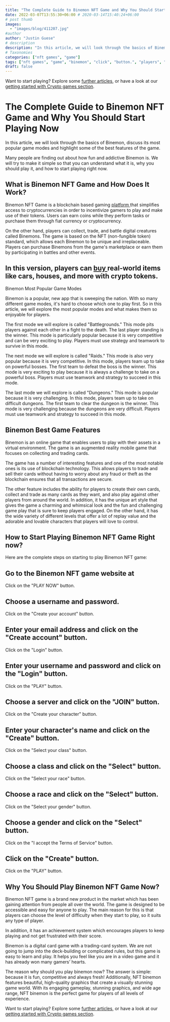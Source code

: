 ```yaml
---
title: "The Complete Guide to Binemon NFT Game and Why You Should Start Playing Now"
date: 2022-03-07T13:55:30+06:00 # 2020-03-14T15:40:24+06:00
# post thumb
images:
  - "images/blog/411207.jpg"
#author
author: "Justin Guese"
# description
description: "In this article, we will look through the basics of Binemon, discuss its most popular game modes and highlight some of the best features of the game."
# Taxonomies
categories: ["nft games", "game"]
tags: ["nft games", "game", "binemon", "click", "button.", "players", "##"]
draft: false
---
```



Want to start playing? Explore some [further articles](/blog/), or have a look at our [getting started with Crypto games section](/services/how-do-i-get-started/).

# The Complete Guide to Binemon NFT Game and Why You Should Start Playing Now

In this article, we will look through the basics of Binemon, discuss its most popular game modes and highlight some of the best features of the game.

Many people are finding out about how fun and addictive Binemon is. We will try to make it simple so that you can understand what it is, why you should play it, and how to start playing right now.

## What is Binemon NFT Game and How Does It Work?

Binemon NFT Game is a blockchain based gaming [ platform ](https://accounts.binance.com/en/register?ref=37092355) that simplifies access to cryptocurrencies in order to incentivize gamers to play and make use of their tokens. Users can earn coins while they perform tasks or purchase them through fiat currency or cryptocurrency.

On the other hand, players can collect, trade, and battle digital creatures called Binemons. The game is based on the NFT (non-fungible token) standard, which allows each Binemon to be unique and irreplaceable. Players can purchase Binemons from the game's marketplace or earn them by participating in battles and other events.

## In this version, players can [ buy ](https://accounts.binance.com/en/register?ref=37092355) real-world items like cars, houses, and more with crypto tokens.

Binemon Most Popular Game Modes

Binemon is a popular, new app that is sweeping the nation. With so many different game modes, it's hard to choose which one to play first. So in this article, we will explore the most popular modes and what makes them so enjoyable for players.

The first mode we will explore is called "Battlegrounds." This mode pits players against each other in a fight to the death. The last player standing is the winner. This mode is particularly popular because it is very competitive and can be very exciting to play. Players must use strategy and teamwork to survive in this mode.

The next mode we will explore is called "Raids." This mode is also very popular because it is very competitive. In this mode, players team up to take on powerful bosses. The first team to defeat the boss is the winner. This mode is very exciting to play because it is always a challenge to take on a powerful boss. Players must use teamwork and strategy to succeed in this mode.

The last mode we will explore is called "Dungeons." This mode is popular because it is very challenging. In this mode, players team up to take on difficult dungeons. The first team to clear the dungeon is the winner. This mode is very challenging because the dungeons are very difficult. Players must use teamwork and strategy to succeed in this mode.

## Binemon Best Game Features

Binemon is an online game that enables users to play with their assets in a virtual environment. The game is an augmented reality mobile game that focuses on collecting and trading cards.

The game has a number of interesting features and one of the most notable ones is its use of blockchain technology. This allows players to trade and sell their cards without having to worry about any fraud or theft as the blockchain ensures that all transactions are secure.

The other feature includes the ability for players to create their own cards, collect and trade as many cards as they want, and also play against other players from around the world. In addition, it has the unique art style that gives the game a charming and whimsical look and the fun and challenging game play that is sure to keep players engaged. On the other hand, it has the wide variety of different levels that offer a lot of replay value and the adorable and lovable characters that players will love to control.

## How to Start Playing Binemon NFT Game Right now?

Here are the complete steps on starting to play Binemon NFT game:

## Go to the Binemon NFT game website at 

Click on the "PLAY NOW" button.

## Choose a username and password.

Click on the "Create your account" button.

## Enter your email address and click on the "Create account" button.

Click on the "Login" button.

## Enter your username and password and click on the "Login" button.

Click on the "PLAY" button.

## Choose a server and click on the "JOIN" button.

Click on the "Create your character" button.

## Enter your character's name and click on the "Create" button.

Click on the "Select your class" button.

## Choose a class and click on the "Select" button.

Click on the "Select your race" button.

## Choose a race and click on the "Select" button.

Click on the "Select your gender" button.

## Choose a gender and click on the "Select" button.

Click on the "I accept the Terms of Service" button.

## Click on the "Create" button.

Click on the "PLAY" button.

## Why You Should Play Binemon NFT Game Now?

Binemon NFT game is a brand new product in the market which has been gaining attention from people all over the world. The game is designed to be accessible and easy for anyone to play. The main reason for this is that players can choose the level of difficulty when they start to play, so it suits any type of player.

In addition, it has an achievement system which encourages players to keep playing and not get frustrated with their score.

Binemon is a digital card game with a trading-card system. We are not going to jump into the deck-building or complicated rules, but this game is easy to learn and play. It helps you feel like you are in a video game and it has already won many gamers’ hearts.

The reason why should you play binemon now? The answer is simple: because it is fun, competitive and always fresh! Additionally, NFT binemon features beautiful, high-quality graphics that create a visually stunning game world. With its engaging gameplay, stunning graphics, and wide age range, NFT binemon is the perfect game for players of all levels of experience.

Want to start playing? Explore some [further articles](/blog/), or have a look at our [getting started with Crypto games section](/services/how-do-i-get-started/).

